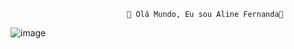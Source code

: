                               👋 Olá Mundo, Eu sou Aline Fernanda👋
![image](https://github.com/AlineFernandaDev/AlineFernandaDev/assets/127868361/2ce3b74f-d7d0-44fd-b818-fef46c7a4e4e)
